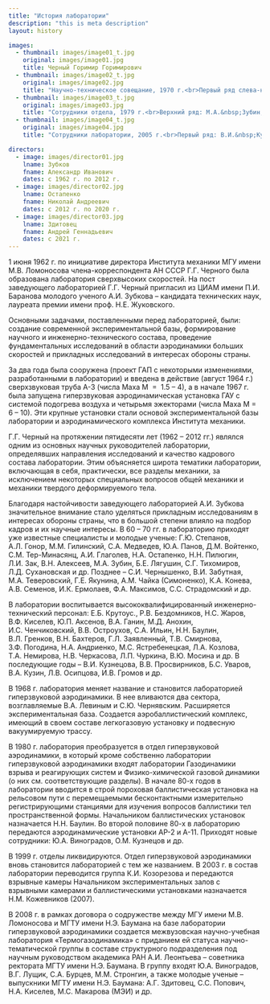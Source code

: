 ```yaml
---
title: "История лаборатории"
description: "this is meta description"
layout: history

images:
  - thumbnail: images/image01_t.jpg
    original: images/image01.jpg
    title: Черный Горимир Горимирович
  - thumbnail: images/image02_t.jpg
    original: images/image02.jpg
    title: "Научно-техническое совещание, 1970 г.<br>Первый ряд слева-направо: М.М.&nbsp;Гилинский, А.И.&nbsp;Зубков, Ю.А.&nbsp;Панов, Г.Г.&nbsp;Черный.<br>Второй ряд: С.А.&nbsp;Медведев, Д.М.&nbsp;Войтенко, Н.А.&nbsp;Остапенко, Г.Ю.&nbsp;Степанов, А.Л.&nbsp;Гонор.<br>Третий ряд: В.И.&nbsp;Лапыгин, Ю.П.&nbsp;Аксенов, В.Н.&nbsp;Алексеев, Л.И.&nbsp;Зак."
  - thumbnail: images/image03_t.jpg
    original: images/image03.jpg
    title: "Сотрудники отдела, 1979 г.<br>Верхний ряд: М.А.&nbsp;Зубин, Н.В.&nbsp;Черкасова, М.С.&nbsp;Ястребенецкая, Л.А.&nbsp;Козлова, М.Д.&nbsp;Анохин. Средний ряд: Б.Е.&nbsp;Лягушин, В.В.&nbsp;Остроухов, Н.С.&nbsp;Жаров, В.А.&nbsp;Ганин. Нижний ряд: В.Ю.&nbsp;Мосина, А.И.&nbsp;Зубков, Н.А.&nbsp;Остапенко, Е.В.&nbsp;Евсеева, А.И.&nbsp;Глаголев, А.Л.&nbsp;Гонор."
  - thumbnail: images/image04_t.jpg
    original: images/image04.jpg
    title: "Сотрудники лаборатории, 2005 г.<br>Первый ряд: В.И.&nbsp;Кузнецова, Л.Д.&nbsp;Сухановская, А.М.&nbsp;Чайка, Т.А.&nbsp;Немирова. Второй ряд: Н.А.&nbsp;Остапенко, Л.В.&nbsp;Осипцова, Ю.А.&nbsp;Виноградов, А.И.&nbsp;Зубков. Третий ряд: М.А.&nbsp;Зубин, М.М.&nbsp;Стронгин, В.В.&nbsp;Остроухов, А.Г.&nbsp;Здитовец. Четвертый ряд: М.Д.&nbsp;Анохин, В.В.&nbsp;Просвирников, И.К.&nbsp;Ермолаев, А.В.&nbsp;Зайцев."

directors:
  - image: images/director01.jpg
    lname: Зубков
    fname: Александр Иванович
    dates: с 1962 г. по 2012 г.
  - image: images/director02.jpg
    lname: Остапенко
    fname: Николай Андреевич
    dates: с 2012 г. по 2020 г.
  - image: images/director03.jpg
    lname: Здитовец
    fname: Андрей Геннадьевич
    dates: с 2021 г.
---
```


1 июня 1962 г. по инициативе директора Института механики МГУ имени М.В. Ломоносова члена-корреспондента АН СССР Г.Г.&nbsp;Черного была образована лаборатория сверхвысоких скоростей. На пост заведующего лабораторией Г.Г.&nbsp;Черный пригласил из ЦИАМ имени П.И. Баранова молодого ученого А.И.&nbsp;Зубкова – кандидата технических наук, лауреата премии имени проф.&nbsp;Н.Е.&nbsp;Жуковского.

Основными задачами, поставленными перед лабораторией, были: создание современной экспериментальной базы, формирование научного и инженерно-технического состава, проведение фундаментальных исследований в области аэродинамики больших скоростей и прикладных исследований в интересах обороны страны.

За два года была сооружена (проект ГАП с некоторыми изменениями, разработанными в лаборатории) и введена в действие (август 1964 г.) сверхзвуковая труба А-3 (числа Маха М &nbsp;= &nbsp;1.5&nbsp;–&nbsp;4), а в начале 1967&nbsp;г. была запущена гиперзвуковая аэродинамическая установка ГАУ с системой подогрева воздуха и четырьмя эжекторами (числа Маха М = 6&nbsp;–&nbsp;10). Эти крупные установки стали основой экспериментальной базы лаборатории и аэродинамического комплекса Института механики.

Г.Г. Черный на протяжении пятидесяти лет (1962&nbsp;–&nbsp;2012 гг.) являлся одним из основных научных руководителей лаборатории, определявших направления исследований и качество кадрового состава лаборатории. Этим объясняется широта тематики лаборатории, включающая в себя, практически, все разделы механики, за исключением некоторых специальных вопросов общей механики и механики твердого деформируемого тела.

Благодаря настойчивости заведующего лабораторией А.И. Зубкова значительное внимание стало уделяться прикладным исследованиям в интересах обороны страны, что в большой степени влияло на подбор кадров и их научные интересы. В 60&nbsp;–&nbsp;70 гг. в лабораторию приходят уже известные специалисты и молодые ученые: Г.Ю.&nbsp;Степанов, А.Л.&nbsp;Гонор, М.М.&nbsp;Гилинский, С.А.&nbsp;Медведев, Ю.А.&nbsp;Панов, Д.М.&nbsp;Войтенко, С.М.&nbsp;Тер-Минасянц, А.И.&nbsp;Глаголев, Н.А.&nbsp;Остапенко, Н.Н.&nbsp;Пилюгин, Л.И.&nbsp;Зак, В.Н.&nbsp;Алексеев, М.А.&nbsp;Зубин, Б.Е.&nbsp;Лягушин, С.Г.&nbsp;Тихомиров, Л.Д.&nbsp;Сухановская и др. Позднее – С.И.&nbsp;Чернышенко, В.И.&nbsp;Забутная, М.А.&nbsp;Теверовский, Г.Е.&nbsp;Якунина, А.М.&nbsp;Чайка (Симоненко), К.А.&nbsp;Конева, А.В.&nbsp;Семенов, И.К.&nbsp;Ермолаев, Ф.А.&nbsp;Максимов, С.С.&nbsp;Страдомский и&nbsp;др.

В лаборатории воспитывается высококвалифицированный инженерно-технический персонал: Е.Б.&nbsp;Крутоус., Р.В.&nbsp;Бездомников, Н.С.&nbsp;Жаров, В.Ф.&nbsp;Киселев, Ю.П.&nbsp;Аксенов, В.А.&nbsp;Ганин, М.Д.&nbsp;Анохин, И.С.&nbsp;Ченчиковский, В.В.&nbsp;Остроухов, С.А.&nbsp;Ильин, Н.Н.&nbsp;Баулин, В.Л.&nbsp;Гренков, В.Н.&nbsp;Бахтеров, Г.Л.&nbsp;Заявленный, Т.В.&nbsp;Смирнова, З.Ф.&nbsp;Погодина, Н.А.&nbsp;Андриенко, М.С.&nbsp;Ястребенецкая, Л.А.&nbsp;Козлова, Т.А.&nbsp;Немирова, Н.В.&nbsp;Черкасова, Л.П.&nbsp;Чуркина, В.Ю.&nbsp;Мосина и др. В последующие годы – В.И.&nbsp;Кузнецова, В.В.&nbsp;Просвирников, Б.С.&nbsp;Уваров, В.А.&nbsp;Кузин, Л.В.&nbsp;Осипцова, И.В.&nbsp;Громов и др.

В 1968 г. лаборатория меняет название и становится лабораторией гиперзвуковой аэродинамики. В нее вливаются два сектора, возглавляемые В.А.&nbsp;Левиным и С.Ю.&nbsp;Чернявским. Расширяется экспериментальная база. Создается аэробаллистический комплекс, имеющий в своем составе легкогазовую установку и подвесную вакуумируемую трассу.

В 1980 г. лаборатория преобразуется в отдел гиперзвуковой аэродинамики, в который кроме собственно лаборатории гиперзвуковой аэродинамики входят лаборатории Газодинамики взрыва и реагирующих систем и Физико-химической газовой динамики (о них см. соответствующие разделы). В начале 80-х годов в лаборатории вводится в строй пороховая баллистическая установка на рельсовом пути с перемещаемыми бесконтактными измерительно регистрирующими станциями для изучения вопросов баллистики тел пространственной формы. Начальником баллистических установок назначается Н.Н. Баулин. Во второй половине 80-х в лабораторию передаются аэродинамические установки АР-2 и А-11. Приходят новые сотрудники: Ю.А.&nbsp;Виноградов, О.М.&nbsp;Кузнецов и др. 

В 1999 г. отделы ликвидируются. Отдел гиперзвуковой аэродинамики вновь становится лабораторией с тем же названием. 
В 2003 г. в состав лаборатории переводится группа К.И.&nbsp;Козорезова и передаются взрывные камеры Начальником экспериментальных залов с взрывными камерами и баллистическими установками назначается Н.М.&nbsp;Кожевников (2007). 

В 2008 г. в рамках договора о содружестве между МГУ имени М.В. Ломоносова и МГТУ имени Н.Э. Баумана на базе лаборатории гиперзвуковой аэродинамики создается межвузовская научно-учебная лаборатория «Термогазодинамика» с приданием ей статуса научно-тематической группы в составе структурного подразделения под научным руководством академика РАН А.И.&nbsp;Леонтьева – советника ректората МГТУ имени Н.Э.&nbsp;Баумана.
В группу входят Ю.А.&nbsp;Виноградов, В.Г.&nbsp;Лущик, С.А.&nbsp;Бурцев, М.М.&nbsp;Стронгин, а также молодые ученые – выпускники МГТУ имени Н.Э.&nbsp;Баумана: А.Г.&nbsp;Здитовец, С.С.&nbsp;Попович, Н.А.&nbsp;Киселев, М.С.&nbsp;Макарова (МЭИ)  и др.
